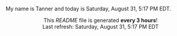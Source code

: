 My name is Tanner and today is Saturday, August 31, 5:17 PM EDT.

<p align="center">This <i>README</i> file is generated <b>every 3 hours</b>!</br>Last refresh: Saturday, August 31, 5:17 PM EDT<br /></p>

